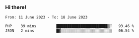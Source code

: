 ### Hi there!

<!--START_SECTION:waka-->

```txt
From: 11 June 2023 - To: 18 June 2023

PHP    39 mins         ███████████████████████▒░   93.46 %
JSON   2 mins          █▓░░░░░░░░░░░░░░░░░░░░░░░   06.54 %
```

<!--END_SECTION:waka-->
